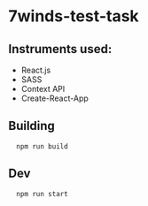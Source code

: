 # 7winds-test-task

## Instruments used:
* React.js
* SASS
* Context API
* Create-React-App

## Building
```
  npm run build
```

## Dev
```
  npm run start
```
